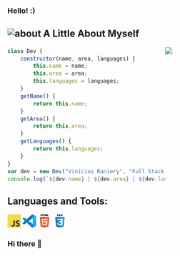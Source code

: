 ### Hello! :)

## <img height="35" alt="about" src="https://cdn-icons-png.flaticon.com/512/686/686317.png"> A Little About Myself

<img width=30% align='right' margin-top:40px src="https://s2.glbimg.com/hgwJv5oSS4cDCYKjUvGu6qJTYmI=/e.glbimg.com/og/ed/f/original/2015/04/09/tumblr_mmwl4erfif1s2kxflo1_500.gif">
<!--<img width=30% align='right' margin-top:40px src="https://s2.glbimg.com/hgwJv5oSS4cDCYKjUvGu6qJTYmI=/e.glbimg.com/og/ed/f/original/2015/04/09/tumblr_mmwl4erfif1s2kxflo1_500.gif">-->

``` js
class Dev {
    constructor(name, area, languages) {
        this.name = name;
        this.area = area;
        this.languages = languages;
    }
    getName() {
        return this.name;
    }
    getArea() {
        return this.area;
    }
    getLanguages() {
        return this.languages;
    }
}
var dev = new Dev("Vinícius Raniery", "Full Stack", ["Javascript", "HTML", "CSS", "Python"]);
console.log(`${dev.name} | ${dev.area} | ${dev.languages}`);
```

## **Languages and Tools:**  

<code><img height="30" src="https://raw.githubusercontent.com/github/explore/80688e429a7d4ef2fca1e82350fe8e3517d3494d/topics/javascript/javascript.png"></code>
<code><img height="30" src="https://raw.githubusercontent.com/github/explore/80688e429a7d4ef2fca1e82350fe8e3517d3494d/topics/visual-studio-code/visual-studio-code.png"></code>
<code><img height="30" src="https://raw.githubusercontent.com/github/explore/80688e429a7d4ef2fca1e82350fe8e3517d3494d/topics/html/html.png"></code>
<code><img height="30" src="https://raw.githubusercontent.com/github/explore/80688e429a7d4ef2fca1e82350fe8e3517d3494d/topics/css/css.png"></code>


### Hi there 👋

